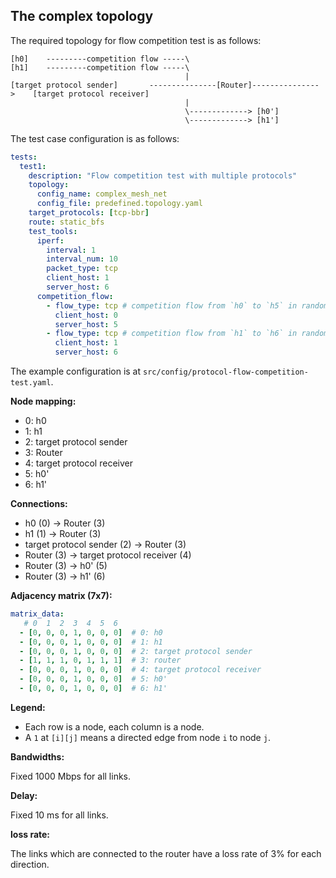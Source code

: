 ## The complex topology

The required topology for flow competition test is as follows:

```text
[h0]    ---------competition flow -----\
[h1]    ---------competition flow -----\
                                       |
[target protocol sender]       ---------------[Router]--------------- >    [target protocol receiver]
                                       |
                                       \-------------> [h0']
                                       \-------------> [h1']
```

The test case configuration is as follows:

```yaml
tests:
  test1:
    description: "Flow competition test with multiple protocols"
    topology:
      config_name: complex_mesh_net
      config_file: predefined.topology.yaml
    target_protocols: [tcp-bbr]
    route: static_bfs
    test_tools:
      iperf:
        interval: 1
        interval_num: 10
        packet_type: tcp
        client_host: 1
        server_host: 6
      competition_flow:
        - flow_type: tcp # competition flow from `h0` to `h5` in random joining and leaving
          client_host: 0
          server_host: 5
        - flow_type: tcp # competition flow from `h1` to `h6` in random joining and leaving
          client_host: 1
          server_host: 6
```

The example configuration is at `src/config/protocol-flow-competition-test.yaml`.


**Node mapping:**

- 0: h0
- 1: h1
- 2: target protocol sender
- 3: Router
- 4: target protocol receiver
- 5: h0'
- 6: h1'

**Connections:**

- h0 (0) → Router (3)
- h1 (1) → Router (3)
- target protocol sender (2) → Router (3)
- Router (3) → target protocol receiver (4)
- Router (3) → h0' (5)
- Router (3) → h1' (6)

**Adjacency matrix (7x7):**

```yaml
matrix_data:
   # 0  1  2  3  4  5  6
  - [0, 0, 0, 1, 0, 0, 0]  # 0: h0
  - [0, 0, 0, 1, 0, 0, 0]  # 1: h1
  - [0, 0, 0, 1, 0, 0, 0]  # 2: target protocol sender
  - [1, 1, 1, 0, 1, 1, 1]  # 3: router
  - [0, 0, 0, 1, 0, 0, 0]  # 4: target protocol receiver
  - [0, 0, 0, 1, 0, 0, 0]  # 5: h0'
  - [0, 0, 0, 1, 0, 0, 0]  # 6: h1'
```

**Legend:**  

- Each row is a node, each column is a node.
- A `1` at `[i][j]` means a directed edge from node `i` to node `j`.

**Bandwidths:**

Fixed 1000 Mbps for all links.

**Delay:**

Fixed 10 ms for all links.

**loss rate:**

The links which are connected to the router have a loss rate of 3% for each direction.
